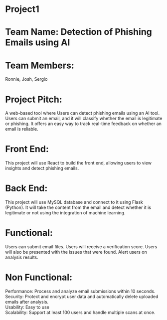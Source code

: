 # Project1
# Team Name: Detection of Phishing Emails using AI
# Team Members:
Ronnie, Josh, Sergio
# Project Pitch:
A web-based tool where Users can detect phishing emails using an AI tool. Users can submit an email, and it will classify whether the email is legitimate or phishing. It offers an easy way to track real-time feedback on whether an email is reliable. 
  
# Front End:
This project will use React to build the front end, allowing users to view insights and detect phishing emails. 

# Back End:
This project will use MySQL database and connect to it using Flask (Python). It will take the content from the email and detect whether it is legitimate or not using the integration of machine learning. 

# Functional:
Users can submit email files. Users will receive a verification score. Users will also be presented with the issues that were found. Alert users on analysis results.

# Non Functional: 
Performance: Process and analyze email submissions within 10 seconds.\
Security: Protect and encrypt user data and automatically delete uploaded emails after analysis.\
Usability: Easy to use\
Scalability: Support at least 100 users and handle multiple scans at once. 
